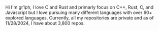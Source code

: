 Hi I'm gr1ph, I love C and Rust and primarly focus on C++, Rust, C, and Javascript but I love pursuing many different languages with over 60+ explored languages. Currently, all my repositories are private and as of 11/28/2024, I have about 3,800 repos.

